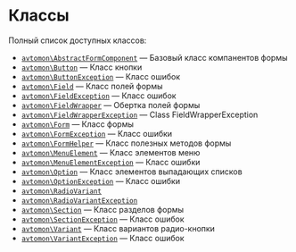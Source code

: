 Классы
======

Полный список доступных классов:

- [`avtomon\AbstractFormComponent`](avtomon/AbstractFormComponent.md) &mdash; Базовый класс компанентов формы
- [`avtomon\Button`](avtomon/Button.md) &mdash; Класс кнопки
- [`avtomon\ButtonException`](avtomon/ButtonException.md) &mdash; Класс ошибок
- [`avtomon\Field`](avtomon/Field.md) &mdash; Класс полей формы
- [`avtomon\FieldException`](avtomon/FieldException.md) &mdash; Класс ошибок
- [`avtomon\FieldWrapper`](avtomon/FieldWrapper.md) &mdash; Обертка полей формы
- [`avtomon\FieldWrapperException`](avtomon/FieldWrapperException.md) &mdash; Class FieldWrapperException
- [`avtomon\Form`](avtomon/Form.md) &mdash; Класс формы
- [`avtomon\FormException`](avtomon/FormException.md) &mdash; Класс ошибки
- [`avtomon\FormHelper`](avtomon/FormHelper.md) &mdash; Класс полезных методов формы
- [`avtomon\MenuElement`](avtomon/MenuElement.md) &mdash; Класс элементов меню
- [`avtomon\MenuElementException`](avtomon/MenuElementException.md) &mdash; Класс ошибки
- [`avtomon\Option`](avtomon/Option.md) &mdash; Класс элементов выпадающих списков
- [`avtomon\OptionException`](avtomon/OptionException.md) &mdash; Класс ошибки
- [`avtomon\RadioVariant`](avtomon/RadioVariant.md)
- [`avtomon\RadioVariantException`](avtomon/RadioVariantException.md)
- [`avtomon\Section`](avtomon/Section.md) &mdash; Класс разделов формы
- [`avtomon\SectionException`](avtomon/SectionException.md) &mdash; Класс ошибок
- [`avtomon\Variant`](avtomon/Variant.md) &mdash; Класс вариантов радио-кнопки
- [`avtomon\VariantException`](avtomon/VariantException.md) &mdash; Класс ошибок
